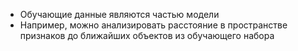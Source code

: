 - Обучающие данные являются частью модели
- Например, можно анализировать расстояние в пространстве признаков до ближайших объектов из обучающего набора